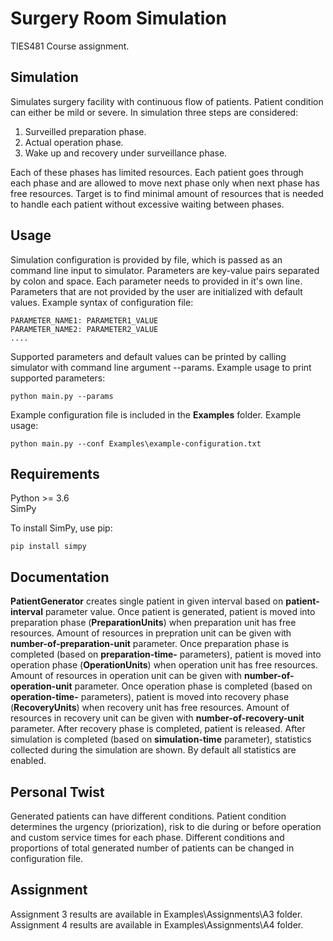 # Surgery Room Simulation
TIES481 Course assignment.

## Simulation

Simulates surgery facility with continuous flow of patients. Patient condition can either be mild or severe. In simulation three steps are considered:
1. Surveilled preparation phase.
2. Actual operation phase.
3. Wake up and recovery under surveillance phase.

Each of these phases has limited resources. Each patient goes through each phase and are allowed to move next phase only when next phase has free resources. Target is to find minimal amount of resources that is needed to handle each patient without excessive waiting between phases.


## Usage

Simulation configuration is provided by file, which is passed as an command line input to simulator. Parameters are key-value pairs separated by colon and space. Each parameter needs to provided in it's own line. Parameters that are not provided by the user are initialized with default values. Example syntax of configuration file:

```
PARAMETER_NAME1: PARAMETER1_VALUE
PARAMETER_NAME2: PARAMETER2_VALUE
....
```

Supported parameters and default values can be printed by calling simulator with command line argument --params. Example usage to print supported parameters:
```
python main.py --params
```

Example configuration file is included in the **Examples** folder.
Example usage:
```
python main.py --conf Examples\example-configuration.txt
```

## Requirements
Python >= 3.6  
SimPy

To install SimPy, use pip:
```
pip install simpy
```

## Documentation

**PatientGenerator** creates single patient in given interval based on **patient-interval** parameter value. Once patient is generated, patient is moved into preparation phase (**PreparationUnits**) when preparation unit has free resources. Amount of resources in prepration unit can be given with **number-of-preparation-unit** parameter. Once preparation phase is completed (based on **preparation-time-** parameters), patient is moved into operation phase (**OperationUnits**) when operation unit has free resources. Amount of resources in operation unit can be given with **number-of-operation-unit** parameter. Once operation phase is completed (based on **operation-time-** parameters), patient is moved into recovery phase (**RecoveryUnits**) when recovery unit has free resources. Amount of resources in recovery unit can be given with **number-of-recovery-unit** parameter. After recovery phase is completed, patient is released. After simulation is completed (based on **simulation-time** parameter), statistics collected during the simulation are shown. By default all statistics are enabled.


## Personal Twist

Generated patients can have different conditions. Patient condition determines the urgency (priorization), risk to die during or before operation and custom service times for each phase. Different conditions and proportions of total generated number of patients can be changed in configuration file.


## Assignment

Assignment 3 results are available in Examples\Assignments\A3 folder.  
Assignment 4 results are available in Examples\Assignments\A4 folder.
